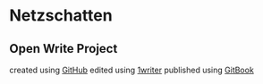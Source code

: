 # Netzschatten

## Open Write Project

created using [GitHub](http://www.github.com)
edited using [1writer](http://1writerapp.com/)
published using [GitBook](http://www.gitbook.com)
